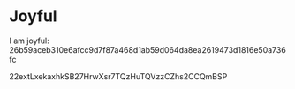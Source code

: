 # Joyful

I am joyful: 26b59aceb310e6afcc9d7f87a468d1ab59d064da8ea2619473d1816e50a736fc


22extLxekaxhkSB27HrwXsr7TQzHuTQVzzCZhs2CCQmBSP